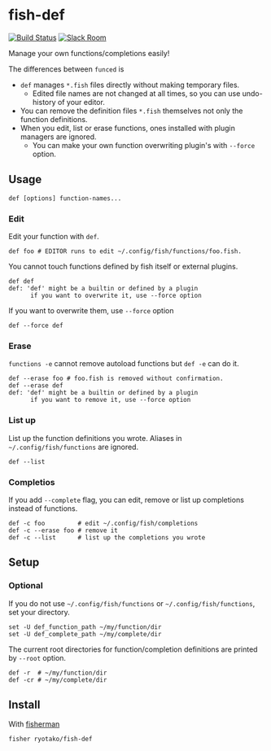 # fish-def

[![Build Status][travis-badge]][travis-link]
[![Slack Room][slack-badge]][slack-link]

Manage your own functions/completions easily!

The differences between `funced` is

- `def` manages `*.fish` files directly without making temporary files.
    - Edited file names are not changed at all times, so you can use undo-history of your editor.
- You can remove the definition files `*.fish` themselves not only the function definitions.
- When you edit, list or erase functions, ones installed with plugin managers are ignored.
    - You can make your own function overwriting plugin's with `--force` option.

## Usage

```fish
def [options] function-names...
```

### Edit

Edit your function with `def`.

```fish
def foo # EDITOR runs to edit ~/.config/fish/functions/foo.fish.
```

You cannot touch functions defined by fish itself or external plugins.

```
def def
def: 'def' might be a builtin or defined by a plugin
      if you want to overwrite it, use --force option
```

If you want to overwrite them, use `--force` option

```
def --force def
```

### Erase

`functions -e` cannot remove autoload functions but `def -e` can do it.

```
def --erase foo # foo.fish is removed without confirmation.
def --erase def
def: 'def' might be a builtin or defined by a plugin
      if you want to remove it, use --force option
```

### List up

List up the function definitions you wrote. Aliases in `~/.config/fish/functions` are ignored.

```
def --list
```

### Completios

If you add `--complete` flag, you can edit, remove or list up completions instead of functions.

```fish
def -c foo         # edit ~/.config/fish/completions
def -c --erase foo # remove it
def -c --list      # list up the completions you wrote
```

## Setup
### Optional

If you do not use `~/.config/fish/functions` or `~/.config/fish/functions`, set your directory.
```
set -U def_function_path ~/my/function/dir
set -U def_complete_path ~/my/complete/dir
```

The current root directories for function/completion definitions are printed by `--root` option.

```
def -r  # ~/my/function/dir
def -cr # ~/my/complete/dir
```

## Install

With [fisherman]

```
fisher ryotako/fish-def
```

[travis-link]: https://travis-ci.org/ryotako/fish-def
[travis-badge]: https://img.shields.io/travis/ryotako/fish-def.svg
[slack-link]: https://fisherman-wharf.herokuapp.com
[slack-badge]: https://fisherman-wharf.herokuapp.com/badge.svg
[fisherman]: https://github.com/fisherman/fisherman
